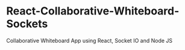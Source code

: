 # React-Collaborative-Whiteboard-Sockets
Collaborative Whiteboard App using React, Socket IO and Node JS
